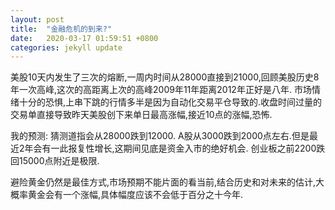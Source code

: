 ```yaml
---
layout: post
title:  "金融危机的到来?"
date:   2020-03-17 01:59:51 +0800
categories: jekyll update
---
```



美股10天内发生了三次的熔断,一周内时间从28000直接到21000,回顾美股历史8年一次高峰,这次的高距离上次的高峰2009年11年距离2012年正好是八年.
市场情绪十分的恐惧,上串下跳的行情多半是因为自动化交易平仓导致的.收盘时间过量的交易单直接导致昨天美股创下来单日最高涨幅,接近10点的涨幅,恐怖.

我的预测:
猜测道指会从28000跌到12000.
A股从3000跌到2000点左右.但是最近2年会有一此报复性增长,这期间见底是资金入市的绝好机会.
创业板之前2200跌回15000点附近是极限.


避险黄金仍然是最佳方式,市场预期不能片面的看当前,结合历史和对未来的估计,大概率黄金会有一个涨幅,具体幅度应该不会低于百分之十今年.